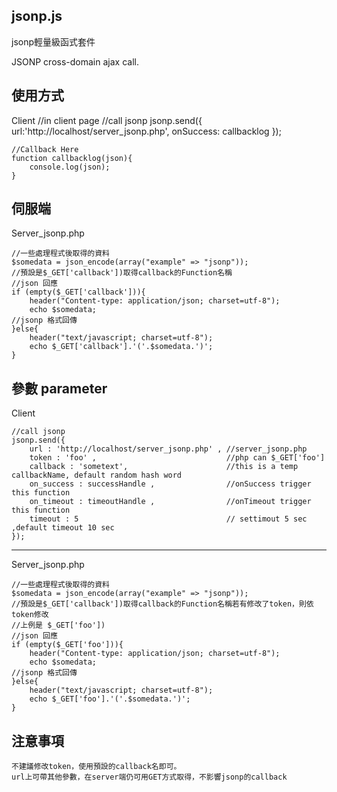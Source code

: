 jsonp.js
-----
jsonp輕量級函式套件

JSONP cross-domain ajax call.


使用方式
-----
Client
	//in client page
	//call jsonp
	jsonp.send({
		url:'http://localhost/server_jsonp.php',
		onSuccess: callbacklog
	});
	
	//Callback Here
	function callbacklog(json){
		console.log(json);
	}	
	
伺服端
-----
Server_jsonp.php

	//一些處理程式後取得的資料
	$somedata = json_encode(array("example" => "jsonp"));
	//預設是$_GET['callback'])取得callback的Function名稱
	//json 回應 
	if (empty($_GET['callback'])){
		header("Content-type: application/json; charset=utf-8"); 
		echo $somedata;
	//jsonp 格式回傳
	}else{
		header("text/javascript; charset=utf-8");
		echo $_GET['callback'].'('.$somedata.')';	
	}



參數 parameter
-----
Client

	//call jsonp
	jsonp.send({
		url : 'http://localhost/server_jsonp.php' ,	//server_jsonp.php
		token : 'foo' ,								//php can $_GET['foo']
		callback : 'sometext',						//this is a temp callbackName, default random hash word
		on_success : successHandle ,				//onSuccess trigger this function
		on_timeout : timeoutHandle ,				//onTimeout trigger this function
		timeout : 5									// settimout 5 sec ,default timeout 10 sec
	});
	
-----
Server_jsonp.php

	//一些處理程式後取得的資料
	$somedata = json_encode(array("example" => "jsonp"));
	//預設是$_GET['callback'])取得callback的Function名稱若有修改了token，則依token修改
	//上例是 $_GET['foo'])
	//json 回應 
	if (empty($_GET['foo'])){
		header("Content-type: application/json; charset=utf-8"); 
		echo $somedata;
	//jsonp 格式回傳
	}else{
		header("text/javascript; charset=utf-8");
		echo $_GET['foo'].'('.$somedata.')';	
	}


注意事項
-----
	不建議修改token，使用預設的callback名即可。
	url上可帶其他參數，在server端仍可用GET方式取得，不影響jsonp的callback
